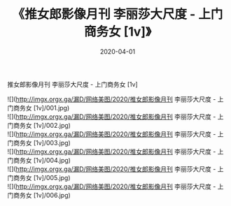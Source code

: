 ﻿---
layout: post
title:  《推女郎影像月刊 李丽莎大尺度 - 上门商务女 [1v]》
date:   2020-04-01
img: http://imgx.orgx.ga/漏D/网络美图/2020/推女郎影像月刊 李丽莎大尺度 - 上门商务女 [1v]/000.jpg
categories: [美女, 清纯, 唯美]
---

推女郎影像月刊 李丽莎大尺度 - 上门商务女 [1v]

  ![](http://imgx.orgx.ga/漏D/网络美图/2020/推女郎影像月刊 李丽莎大尺度 - 上门商务女 [1v]/001.jpg) <br> ![](http://imgx.orgx.ga/漏D/网络美图/2020/推女郎影像月刊 李丽莎大尺度 - 上门商务女 [1v]/002.jpg) <br> ![](http://imgx.orgx.ga/漏D/网络美图/2020/推女郎影像月刊 李丽莎大尺度 - 上门商务女 [1v]/003.jpg) <br> ![](http://imgx.orgx.ga/漏D/网络美图/2020/推女郎影像月刊 李丽莎大尺度 - 上门商务女 [1v]/004.jpg) <br> ![](http://imgx.orgx.ga/漏D/网络美图/2020/推女郎影像月刊 李丽莎大尺度 - 上门商务女 [1v]/005.jpg) <br> ![](http://imgx.orgx.ga/漏D/网络美图/2020/推女郎影像月刊 李丽莎大尺度 - 上门商务女 [1v]/006.jpg) <br>